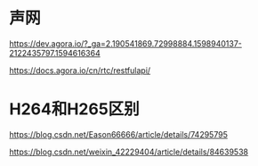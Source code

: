 # 声网

https://dev.agora.io/?_ga=2.190541869.72998884.1598940137-2122435797.1594616364


https://docs.agora.io/cn/rtc/restfulapi/

# H264和H265区别

https://blog.csdn.net/Eason66666/article/details/74295795

https://blog.csdn.net/weixin_42229404/article/details/84639538


